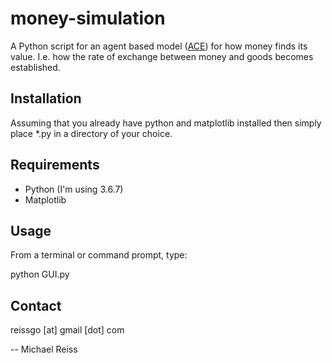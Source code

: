 # money-simulation

A Python script for an agent based model ([ACE](https://en.wikipedia.org/wiki/Agent-based_computational_economics)) for how money finds its value. I.e. how the rate of exchange between money and goods becomes established.

## Installation

Assuming that you already have python and matplotlib installed then simply place *.py in a directory of your choice.

## Requirements

<ul>
<li>Python (I'm using 3.6.7)</li>
<li>Matplotlib</li>
</ul>

## Usage

From a terminal or command prompt, type:

python GUI.py

## Contact

reissgo [at] gmail [dot] com

-- Michael Reiss
